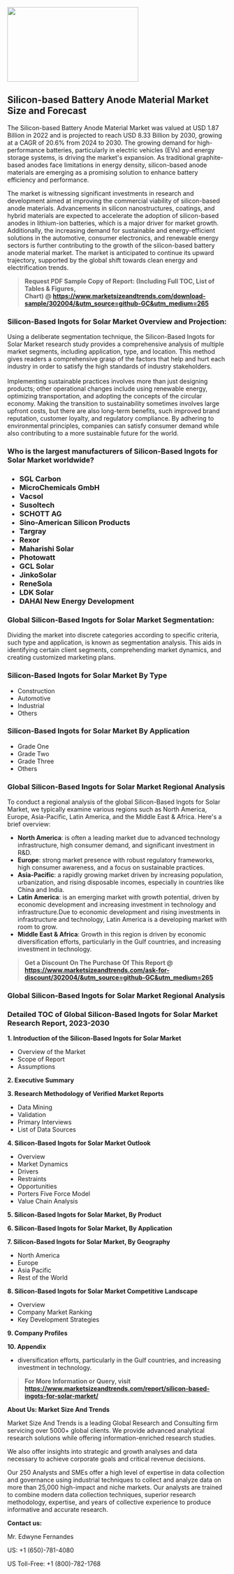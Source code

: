 <p><img class="alignnone size-medium wp-image-20088" src="https://ffe5etoiles.com/wp-content/uploads/2024/12/MST1-300x171.png" alt="" width="300" height="171" /></p><h2>Silicon-based Battery Anode Material Market Size and Forecast</h2><p>The Silicon-based Battery Anode Material Market was valued at USD 1.87 Billion in 2022 and is projected to reach USD 8.33 Billion by 2030, growing at a CAGR of 20.6% from 2024 to 2030. The growing demand for high-performance batteries, particularly in electric vehicles (EVs) and energy storage systems, is driving the market's expansion. As traditional graphite-based anodes face limitations in energy density, silicon-based anode materials are emerging as a promising solution to enhance battery efficiency and performance.</p><p>The market is witnessing significant investments in research and development aimed at improving the commercial viability of silicon-based anode materials. Advancements in silicon nanostructures, coatings, and hybrid materials are expected to accelerate the adoption of silicon-based anodes in lithium-ion batteries, which is a major driver for market growth. Additionally, the increasing demand for sustainable and energy-efficient solutions in the automotive, consumer electronics, and renewable energy sectors is further contributing to the growth of the silicon-based battery anode material market. The market is anticipated to continue its upward trajectory, supported by the global shift towards clean energy and electrification trends.</p></p><blockquote id="" class=""><strong>Request PDF Sample Copy of Report: (Including Full TOC, List of Tables &amp; Figures, Chart)&nbsp;@&nbsp;<strong><a href="https://www.marketsizeandtrends.com/download-sample/302004/&utm_source=github-GC&utm_medium=265" target="_blank">https://www.marketsizeandtrends.com/download-sample/302004/&utm_source=github-GC&utm_medium=265</a></strong></strong></blockquote><h3 id="" class="">Silicon-Based Ingots for Solar Market&nbsp;Overview and Projection:</h3><p id="" class="">Using a deliberate segmentation technique, the Silicon-Based Ingots for Solar Market research study provides a comprehensive analysis of multiple market segments, including application, type, and location. This method gives readers a comprehensive grasp of the factors that help and hurt each industry in order to satisfy the high standards of industry stakeholders. <br /> <br />Implementing sustainable practices involves more than just designing products; other operational changes include using renewable energy, optimizing transportation, and adopting the concepts of the circular economy. Making the transition to sustainability sometimes involves large upfront costs, but there are also long-term benefits, such improved brand reputation, customer loyalty, and regulatory compliance. By adhering to environmental principles, companies can satisfy consumer demand while also contributing to a more sustainable future for the world.</p><h3 id="" class="">Who is the largest manufacturers of&nbsp;Silicon-Based Ingots for Solar Market worldwide?</h3><h3 class=""><p><ul><li>SGL Carbon </li><li> MicroChemicals GmbH </li><li> Vacsol </li><li> Susoltech </li><li> SCHOTT AG </li><li> Sino-American Silicon Products </li><li> Targray </li><li> Rexor </li><li> Maharishi Solar </li><li> Photowatt </li><li> GCL Solar </li><li> JinkoSolar </li><li> ReneSola </li><li> LDK Solar </li><li> DAHAI New Energy Development</li></ul></p></h3><h3 id="" class="">Global&nbsp;Silicon-Based Ingots for Solar Market Segmentation:</h3><p id="" class="">Dividing the market into discrete categories according to specific criteria, such type and application, is known as segmentation analysis. This aids in identifying certain client segments, comprehending market dynamics, and creating customized marketing plans.</p><h3 id="" class="">Silicon-Based Ingots for Solar Market&nbsp;By Type</h3><p><p><ul><li>Construction</li><li> Automotive</li><li> Industrial</li><li> Others</p></li></ul></p></p><h3 id="" class="">Silicon-Based Ingots for Solar Market&nbsp;By Application</h3><p class=""><p><ul><li>Grade One</li><li> Grade Two</li><li> Grade Three</li><li> Others</li></ul></p></p><h3 id="" class="">Global Silicon-Based Ingots for Solar Market Regional Analysis</h3><p id="" class="">To conduct a regional analysis of the global Silicon-Based Ingots for Solar Market, we typically examine various regions such as North America, Europe, Asia-Pacific, Latin America, and the Middle East &amp; Africa. Here's a brief overview:</p><ul><li><strong>North America</strong>: is often a leading market due to advanced technology infrastructure, high consumer demand, and significant investment in R&amp;D.</li><li><strong>Europe</strong>: strong market presence with robust regulatory frameworks, high consumer awareness, and a focus on sustainable practices.</li><li><strong>Asia-Pacific</strong>: a rapidly growing market driven by increasing population, urbanization, and rising disposable incomes, especially in countries like China and India.</li><li><strong>Latin America</strong>: is an emerging market with growth potential, driven by economic development and increasing investment in technology and infrastructure.Due to economic development and rising investments in infrastructure and technology, Latin America is a developing market with room to grow.</li><li><strong>Middle East &amp; Africa</strong>: Growth in this region is driven by economic diversification efforts, particularly in the Gulf countries, and increasing investment in technology.</li></ul><blockquote id="" class=""><strong>Get a Discount On The Purchase Of This Report @ <strong><a href="https://www.marketsizeandtrends.com/ask-for-discount/302004/&utm_source=github-GC&utm_medium=265" target="_blank">https://www.marketsizeandtrends.com/ask-for-discount/302004/&utm_source=github-GC&utm_medium=265</a></strong></strong></blockquote><h3 id="" class="">Global Silicon-Based Ingots for Solar Market Regional Analysis</h3><h3 id="" class="">Detailed TOC of Global Silicon-Based Ingots for Solar Market Research Report, 2023-2030</h3><p id="" class=""><strong>1. Introduction of the Silicon-Based Ingots for Solar Market</strong></p><ul><li>Overview of the Market</li><li>Scope of Report</li><li>Assumptions</li></ul><p id="" class=""><strong>2. Executive Summary</strong></p><p id="" class=""><strong>3. Research Methodology of Verified Market Reports</strong></p><ul><li>Data Mining</li><li>Validation</li><li>Primary Interviews</li><li>List of Data Sources</li></ul><p id="" class=""><strong>4. Silicon-Based Ingots for Solar Market Outlook</strong></p><ul><li>Overview</li><li>Market Dynamics</li><li>Drivers</li><li>Restraints</li><li>Opportunities</li><li>Porters Five Force Model</li><li>Value Chain Analysis</li></ul><p id="" class=""><strong>5. Silicon-Based Ingots for Solar Market, By Product</strong></p><p id="" class=""><strong>6. Silicon-Based Ingots for Solar Market, By Application</strong></p><p id="" class=""><strong>7. Silicon-Based Ingots for Solar Market, By Geography</strong></p><ul><li>North America</li><li>Europe</li><li>Asia Pacific</li><li>Rest of the World</li></ul><p id="" class=""><strong>8. Silicon-Based Ingots for Solar Market Competitive Landscape</strong></p><ul><li>Overview</li><li>Company Market Ranking</li><li>Key Development Strategies</li></ul><p id="" class=""><strong>9. Company Profiles</strong></p><p id="" class=""><strong>10. Appendix</strong></p><ul><li>diversification efforts, particularly in the Gulf countries, and increasing investment in technology.</li></ul><blockquote id="" class=""><strong>For More Information or Query, visit <strong><strong><a href="https://www.marketsizeandtrends.com/report/silicon-based-ingots-for-solar-market/" target="_blank">https://www.marketsizeandtrends.com/report/silicon-based-ingots-for-solar-market/</a></strong></strong></strong></blockquote><p id="" class=""><strong>About Us: Market Size And Trends</strong></p><p id="" class="">Market Size And Trends is a leading Global Research and Consulting firm servicing over 5000+ global clients. We provide advanced analytical research solutions while offering information-enriched research studies.</p><p id="" class="">We also offer insights into strategic and growth analyses and data necessary to achieve corporate goals and critical revenue decisions.</p><p id="" class="">Our 250 Analysts and SMEs offer a high level of expertise in data collection and governance using industrial techniques to collect and analyze data on more than 25,000 high-impact and niche markets. Our analysts are trained to combine modern data collection techniques, superior research methodology, expertise, and years of collective experience to produce informative and accurate research.</p><p id="" class=""><strong>Contact us:</strong></p><p id="" class="">Mr. Edwyne Fernandes</p><p id="" class="">US: +1 (650)-781-4080</p><p id="" class="">US Toll-Free: +1 (800)-782-1768</p>
